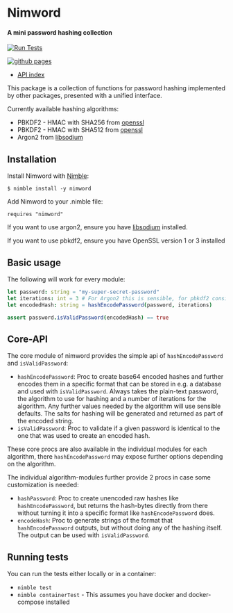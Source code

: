 # Nimword
#### A mini password hashing collection

[![Run Tests](https://github.com/PhilippMDoerner/nimword/actions/workflows/tests.yml/badge.svg?branch=main)](https://github.com/PhilippMDoerner/nimword/actions/workflows/tests.yml)

[![github pages](https://github.com/PhilippMDoerner/nimword/actions/workflows/docs.yml/badge.svg?branch=main)](https://github.com/PhilippMDoerner/nimword/actions/workflows/docs.yml)

- [API index](https://philippmdoerner.github.io/nimword/nimword.html)

This package is a collection of functions for password hashing implemented by other packages, presented with a unified interface.

Currently available hashing algorithms:
- PBKDF2 - HMAC with SHA256 from [openssl](https://nim-lang.org/docs/openssl.html)
- PBKDF2 - HMAC with SHA512 from [openssl](https://nim-lang.org/docs/openssl.html)
- Argon2 from [libsodium](https://github.com/FedericoCeratto/nim-libsodium)

## Installation
Install Nimword with [Nimble](https://github.com/nim-lang/nimble):

    $ nimble install -y nimword

Add Nimword to your .nimble file:

    requires "nimword"


If you want to use argon2, ensure you have [libsodium](https://doc.libsodium.org/installation) installed. 

If you want to use pbkdf2, ensure you have OpenSSL version 1 or 3 installed

## Basic usage
The following will work for every module:
```nim
let password: string = "my-super-secret-password"
let iterations: int = 3 # For Argon2 this is sensible, for pbkdf2 consider a number above 100.000
let encodedHash: string = hashEncodePassword(password, iterations)

assert password.isValidPassword(encodedHash) == true
```

## Core-API
The core module of nimword provides the simple api of `hashEncodePassword` and `isValidPassword`:
- `hashEncodePassword`:
  Proc to create base64 encoded hashes and further encodes them in a specific format that can be stored in e.g. a database and used with `isValidPassword`.
  Always takes the plain-text password, the algorithm to use for hashing and a number of iterations for the algorithm. Any further values needed by the algorithm will use sensible defaults. The salts for hashing will be generated and returned as part of the encoded string.
- `isValidPassword`:
  Proc to validate if a given password is identical to the one that was used to create an encoded hash. 

These core procs are also available in the individual modules for each algorithm, there `hashEncodePassword` may expose further options depending on the algorithm.

The individual algorithm-modules further provide 2 procs in case some customization is needed:
- `hashPassword`:
  Proc to create unencoded raw hashes like `hashEncodePassword`, but returns the hash-bytes directly from there without turning it into a specific format like `hashEncodePassword` does.
- `encodeHash`:
  Proc to generate strings of the format that `hashEncodePassword` outputs, but without doing any of the hashing itself. The output can be used with `isValidPassword`.

## Running tests
You can run the tests either locally or in a container:
- `nimble test`
- `nimble containerTest` - This assumes you have docker and docker-compose installed